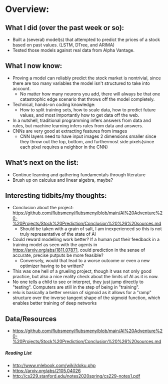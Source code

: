 # Overview: 
## What I did (over the past week or so):  
- Built a (several) model(s) that attempted to predict the prices of a stock based on past values. (LSTM, DTree, and ARIMA)
- Tested those models against real data from Alpha Vantage.
## What I now know:
-  Proving a model can reliably predict the stock market is nontrivial, since there are too many variables the model isn't structured to take into account. 
    -  No matter how many neurons you add, there will always be that one catastrophic edge scenario that throws off the model completely.
-  Technical, hands-on coding knowledge: 
    -  How to split training sets, how to scale data, how to predict future values, and most importantly how to get data off the web.
-  In a nutshell, traditional programming infers answers from data and rules, but machine learning infers rules from data and answers. 
-  CNNs are very good at extracting features from images
    - CNN layers need to have input images 2 dimensions smaller since they throw out the top, bottom, and furthermost side pixels(since each pixel requires a neighbor in the CNN)
## What’s next on the list:
- Continue learning and gathering fundamentals through literature
- Brush up on calculus and linear algebra, maybe?
## Interesting tidbits/my thoughts:
- Conclusion about the project: https://github.com/flubsmeny/flubsmeny/blob/main/AI%20Adventure%20-%20Projects/Stock%20Prediction/Conclusion%20%26%20sources.md
    - Should be taken with a grain of salt, I am inexperienced so this is not truly representative of the state of AI
- Could reward modelling work better? If a human put their feedback in a training model as seen with the agents in https://arxiv.org/abs/1811.07871, could prediction in the sense of accurate, precise putputs be more feasible?
    - Conversely, would that lead to a worse outcome or even a new optimizer having to be written?
- This was one hell of a grueling project, though it was not only good practice, but also a nice reality check about the limits of AI as it is now.
- No one tells a child to see or interpret, they just jump directly to "testing". Computers are still in the step of being in "training".
- relu is basically a better version of sigmoid as it allows for a "ramp" structure over the inverse tangent shape of the sigmoid function, which enables better training of deep networks
## Data/Resources
- https://github.com/flubsmeny/flubsmeny/blob/main/AI%20Adventure%20-%20Projects/Stock%20Prediction/Conclusion%20%26%20sources.md
##### Reading List
- http://www.mlebook.com/wiki/doku.php
- https://arxiv.org/abs/2105.04026
- http://cs229.stanford.edu/notes2020spring/cs229-notes1.pdf
